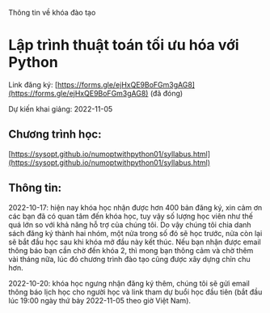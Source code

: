Thông tin về khóa đào tạo 
# Lập trình thuật toán tối ưu hóa với Python

Link đăng ký: [https://forms.gle/ejHxQE9BoFGm3gAG8](https://forms.gle/ejHxQE9BoFGm3gAG8) (đã đóng)

Dự kiến khai giảng: 2022-11-05

## Chương trình học:
[https://sysopt.github.io/numoptwithpython01/syllabus.html](https://sysopt.github.io/numoptwithpython01/syllabus.html)

## Thông tin:

2022-10-17: hiện nay khóa học nhận được hơn 400 bản đăng ký, xin cảm ơn các bạn đã có quan tâm đến khóa học, tuy vậy số lượng học viên như thế quá lớn so với khả năng hỗ trợ của chúng tôi. Do vậy chúng tôi chia danh sách đăng ký thành hai nhóm, một nửa trong số đó sẽ học trước, nửa còn lại sẽ bắt đầu học sau khi khóa mở đầu này kết thúc. Nếu bạn nhận được email thông báo bạn cần chờ đến khóa 2, thì mong bạn thông cảm và chờ thêm vài tháng nữa, lúc đó chương trình đào tạo cũng được xây dựng chỉn chu hơn.

2022-10-20: khóa học ngưng nhận đăng ký thêm, chúng tôi sẽ gửi email thông báo lịch học cho người học và link tham dự buổi học đầu tiên (bắt đầu lúc 19:00 ngày thứ bảy 2022-11-05 theo giờ Việt Nam).

